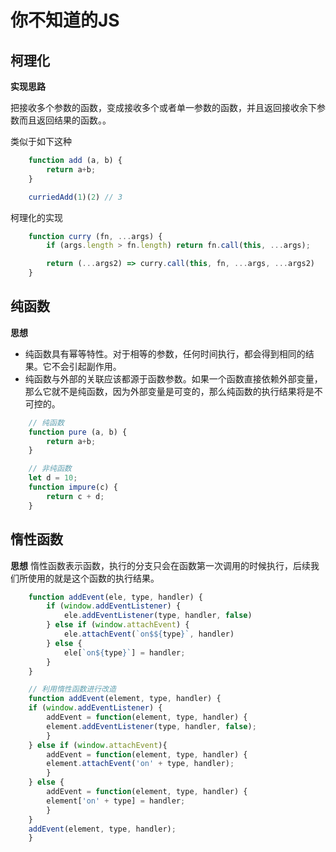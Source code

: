 # 你不知道的JS

## 柯理化

**实现思路**

把接收多个参数的函数，变成接收多个或者单一参数的函数，并且返回接收余下参数而且返回结果的函数。。

类似于如下这种
```js
    function add (a, b) {
        return a+b;
    }

    curriedAdd(1)(2) // 3
```

柯理化的实现

```js
    function curry (fn, ...args) {
        if (args.length > fn.length) return fn.call(this, ...args);

        return (...args2) => curry.call(this, fn, ...args, ...args2)
    }
```

## 纯函数

**思想**
- 纯函数具有幂等特性。对于相等的参数，任何时间执行，都会得到相同的结果。它不会引起副作用。
- 纯函数与外部的关联应该都源于函数参数。如果一个函数直接依赖外部变量，那么它就不是纯函数，因为外部变量是可变的，那么纯函数的执行结果将是不可控的。

```js
    // 纯函数
    function pure (a, b) {
        return a+b;
    }

    // 非纯函数
    let d = 10;
    function impure(c) {
        return c + d;
    }
```

## 惰性函数

**思想**
惰性函数表示函数，执行的分支只会在函数第一次调用的时候执行，后续我们所使用的就是这个函数的执行结果。

```js
    function addEvent(ele, type, handler) {
        if (window.addEventListener) {
            ele.addEventListener(type, handler, false)
        } else if (window.attachEvent) {
            ele.attachEvent(`on$${type}`, handler)
        } else {
            ele[`on${type}`] = handler;
        }
    }

    // 利用惰性函数进行改造
    function addEvent(element, type, handler) {
    if (window.addEventListener) {
        addEvent = function(element, type, handler) {
        element.addEventListener(type, handler, false);
        }
    } else if (window.attachEvent){
        addEvent = function(element, type, handler) {
        element.attachEvent('on' + type, handler);
        }
    } else {
        addEvent = function(element, type, handler) {
        element['on' + type] = handler;
        }
    }
    addEvent(element, type, handler);
    }
```



